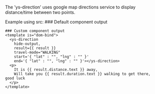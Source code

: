 The 'ys-direction' uses google map directions service to display distance/time between two points.

Example using src:
    ### Default component output
    <ys-direction
      travel-mode="WALKING"
      start='{ "lat" : "", "lng" : "" }'
      end='{ "lat" : "", "lng" : "" }'></ys-direction>

    ### Custom component output
    <template is="dom-bind">
      <ys-direction
        hide-output,
        result={{ result }}
        travel-mode="WALKING"
        start='{ "lat" : "", "lng" : "" }'
        end='{ "lat" : "", "lng" : "" }'></ys-direction>
      <p>
        It is {{ result.distance.text }} away,
        Will take you {{ result.duration.text }} walking to get there, good luck
      </p>
    </template>
